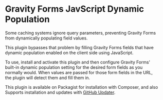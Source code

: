 # Gravity Forms JavScript Dynamic Population

Some caching systems ignore query parameters, preventing Gravity Forms from dynamically populating field values.

This plugin bypasses that problem by filling Gravity Forms fields that have dynamic population enabled on the client side using JavaScript.

To use, install and activate this plugin and then configure Gravity Forms' built-in dynamic population setting for the desired form fields as you normally would. When values are passed for those form fields in the URL, the plugin will detect them and fill them in.

This plugin is available on Packagist for installation with Composer, and also Supports installation and updates with [GitHub Updater](https://github.com/afragen/github-updater).
